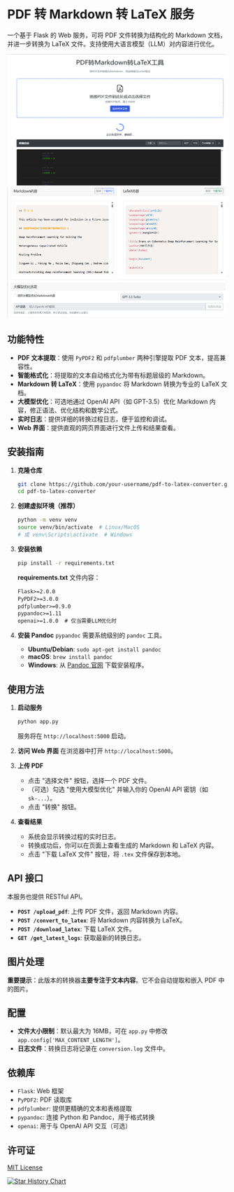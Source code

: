 # PDF 转 Markdown 转 LaTeX 服务

一个基于 Flask 的 Web 服务，可将 PDF 文件转换为结构化的 Markdown 文档，并进一步转换为 LaTeX 文件。支持使用大语言模型（LLM）对内容进行优化。

<img src="./images/1.png" width="500" height="300" alt="示例图片"><img src="./images/2.png" width="500" height="300" alt="示例图片2">
## 功能特性

*   **PDF 文本提取**：使用 `PyPDF2` 和 `pdfplumber` 两种引擎提取 PDF 文本，提高兼容性。
*   **智能格式化**：将提取的文本自动格式化为带有标题层级的 Markdown。
*   **Markdown 转 LaTeX**：使用 `pypandoc` 将 Markdown 转换为专业的 LaTeX 文档。
*   **大模型优化**：可选地通过 OpenAI API（如 GPT-3.5）优化 Markdown 内容，修正语法、优化结构和数学公式。
*   **实时日志**：提供详细的转换过程日志，便于监控和调试。
*   **Web 界面**：提供直观的网页界面进行文件上传和结果查看。

## 安装指南

1.  **克隆仓库**
    ```bash
    git clone https://github.com/your-username/pdf-to-latex-converter.git
    cd pdf-to-latex-converter
    ```

2.  **创建虚拟环境（推荐）**
    ```bash
    python -m venv venv
    source venv/bin/activate  # Linux/MacOS
    # 或 venv\Scripts\activate  # Windows
    ```

3.  **安装依赖**
    ```bash
    pip install -r requirements.txt
    ```

    **requirements.txt** 文件内容：
    ```txt
    Flask>=2.0.0
    PyPDF2>=3.0.0
    pdfplumber>=0.9.0
    pypandoc>=1.11
    openai>=1.0.0  # 仅当需要LLM优化时
    ```

4.  **安装 Pandoc**
    `pypandoc` 需要系统级别的 `pandoc` 工具。
    *   **Ubuntu/Debian**: `sudo apt-get install pandoc`
    *   **macOS**: `brew install pandoc`
    *   **Windows**: 从 [Pandoc 官网](https://pandoc.org/installing.html) 下载安装程序。

## 使用方法

1.  **启动服务**
    ```bash
    python app.py
    ```
    服务将在 `http://localhost:5000` 启动。

2.  **访问 Web 界面**
    在浏览器中打开 `http://localhost:5000`。

3.  **上传 PDF**
    *   点击 "选择文件" 按钮，选择一个 PDF 文件。
    *   （可选）勾选 "使用大模型优化" 并输入你的 OpenAI API 密钥（如 `sk-...`）。
    *   点击 "转换" 按钮。

4.  **查看结果**
    *   系统会显示转换过程的实时日志。
    *   转换成功后，你可以在页面上查看生成的 Markdown 和 LaTeX 内容。
    *   点击 "下载 LaTeX 文件" 按钮，将 `.tex` 文件保存到本地。

## API 接口

本服务也提供 RESTful API。

*   **`POST /upload_pdf`**: 上传 PDF 文件，返回 Markdown 内容。
*   **`POST /convert_to_latex`**: 将 Markdown 内容转换为 LaTeX。
*   **`POST /download_latex`**: 下载 LaTeX 文件。
*   **`GET /get_latest_logs`**: 获取最新的转换日志。

## 图片处理

**重要提示**：此版本的转换器**主要专注于文本内容**。它不会自动提取和嵌入 PDF 中的图片。

## 配置

*   **文件大小限制**：默认最大为 16MB，可在 `app.py` 中修改 `app.config['MAX_CONTENT_LENGTH']`。
*   **日志文件**：转换日志将记录在 `conversion.log` 文件中。

## 依赖库

*   `Flask`: Web 框架
*   `PyPDF2`: PDF 读取库
*   `pdfplumber`: 提供更精确的文本和表格提取
*   `pypandoc`: 连接 Python 和 Pandoc，用于格式转换
*   `openai`: 用于与 OpenAI API 交互（可选）

## 许可证

[MIT License](LICENSE)

[![Star History Chart](https://api.star-history.com/svg?repos=CaoYongshengcys/pdf2md2latex&type=Date)](https://star-history.com/#CaoYongshengcys/pdf2md2latex&Date)
